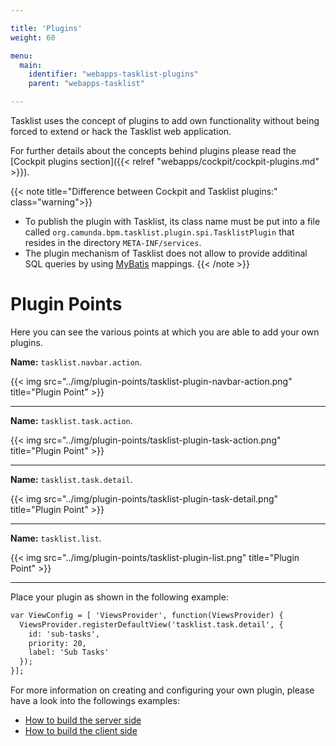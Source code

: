 ```yaml
---

title: 'Plugins'
weight: 60

menu:
  main:
    identifier: "webapps-tasklist-plugins"
    parent: "webapps-tasklist"

---
```



Tasklist uses the concept of plugins to add own functionality without being forced to extend or hack the Tasklist web application.

For further details about the concepts behind plugins please read the [Cockpit plugins section]({{< relref "webapps/cockpit/cockpit-plugins.md" >}}).

{{< note title="Difference between Cockpit and Tasklist plugins:" class="warning">}}
  * To publish the plugin with Tasklist, its class name must be put into a file called ```org.camunda.bpm.tasklist.plugin.spi.TasklistPlugin``` that resides in the directory ```META-INF/services```.
  * The plugin mechanism of Tasklist does not allow to provide additinal SQL queries by using [MyBatis](http://www.mybatis.org/) mappings.
{{< /note >}}


# Plugin Points

Here you can see the various points at which you are able to add your own plugins.


**Name:** `tasklist.navbar.action`.

{{< img src="../img/plugin-points/tasklist-plugin-navbar-action.png" title="Plugin Point" >}}

---

**Name:** `tasklist.task.action`.

{{< img src="../img/plugin-points/tasklist-plugin-task-action.png" title="Plugin Point" >}}

---

**Name:** `tasklist.task.detail`.

{{< img src="../img/plugin-points/tasklist-plugin-task-detail.png" title="Plugin Point" >}}

---

**Name:** `tasklist.list`.

{{< img src="../img/plugin-points/tasklist-plugin-list.png" title="Plugin Point" >}}

---

Place your plugin as shown in the following example:

```html
var ViewConfig = [ 'ViewsProvider', function(ViewsProvider) {
  ViewsProvider.registerDefaultView('tasklist.task.detail', {
    id: 'sub-tasks',
    priority: 20,
    label: 'Sub Tasks'
  });
}];
```

For more information on creating and configuring your own plugin, please have a look into the followings examples:

* [How to build the server side](https://github.com/camunda/camunda-bpm-webapp/tree/master/webapp/src/main/java/org/camunda/bpm/tasklist/impl/plugin/standalonetask)
* [How to build the client side](https://github.com/camunda/camunda-bpm-webapp/tree/master/webapp/src/main/resources-plugin/standaloneTask/app)
